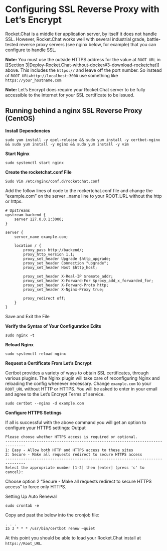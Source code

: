 # Configuring SSL Reverse Proxy with Let’s Encrypt

Rocket.Chat is a middle tier application server, by itself it does not handle SSL. However, Rocket.Chat works well with several industrial grade, battle-tested reverse proxy servers (see nginx below, for example) that you can configure to handle SSL.

**Note:** You must use the outside HTTPS address for the value at `ROOT_URL` in [[Section 3|Deploy-Rocket.Chat-without-docker#3-download-rocketchat]] above.  This includes the `https://` and leave off the port number.  So instead of `ROOT_URL=http://localhost:3000` use something like `https://your_hostname.com`

**Note:** Let’s Encrypt does require your Rocket.Chat server to be fully accessible to the internet for your SSL certificate to be issued.

## Running behind a nginx SSL Reverse Proxy (CentOS)

**Install Dependencies**

```
sudo yum install -y epel-release && sudo yum install -y certbot-nginx && sudo yum install -y nginx && sudo yum install -y vim
```

**Start Nginx**

```
sudo systemctl start nginx
```

**Create the rocketchat.conf File**

```
Sudo Vim /etc/nginx/conf.d/rocketchat.conf
```

Add the follow lines of code to the rockertchat.conf file and change the “example.com” on the server _name line to your ROOT_URL without the http or https.

```
# Upstreams
upstream backend {
    server 127.0.0.1:3000;
}

server {
    server_name example.com;

    location / {
        proxy_pass http://backend/;
        proxy_http_version 1.1;
        proxy_set_header Upgrade $http_upgrade;
        proxy_set_header Connection "upgrade";
        proxy_set_header Host $http_host;

        proxy_set_header X-Real-IP $remote_addr;
        proxy_set_header X-Forward-For $proxy_add_x_forwarded_for;
        proxy_set_header X-Forward-Proto http;
        proxy_set_header X-Nginx-Proxy true;

        proxy_redirect off;
    }
}

```

Save and Exit the File

**Verify the Syntax of Your Configuration Edits**

```
sudo nginx -t
```

**Reload Nginx**

```
sudo systemctl reload nginx
```

**Request a Certificate From Let’s Encrypt**

Certbot provides a variety of ways to obtain SSL certificates, through various plugins. The Nginx plugin will take care of reconfiguring Nginx and reloading the config whenever necessary. Change `example.com` to your `ROOT_URL` without HTTP or HTTPS. You will be asked to enter in your email and agree to the Let’s Encrypt Terms of service.

```
sudo certbot --nginx -d example.com
```

**Configure HTTPS Settings**

If all is successful with the above command you will get an option to configure your HTTPS settings:
Output

```
Please choose whether HTTPS access is required or optional.
-------------------------------------------------------------------------------
1: Easy - Allow both HTTP and HTTPS access to these sites
2: Secure - Make all requests redirect to secure HTTPS access
-------------------------------------------------------------------------------
Select the appropriate number [1-2] then [enter] (press 'c' to cancel):
```

Choose option 2 “Secure - Make all requests redirect to secure HTTPS access” to force only HTTPS.

Setting Up Auto Renewal

```
sudo crontab -e
```

Copy and past the below into the cronjob file:

```
. . .
15 3 * * * /usr/bin/certbot renew –quiet
```

At this point you should be able to load your Rocket.Chat install at `https://Root_URL`.
